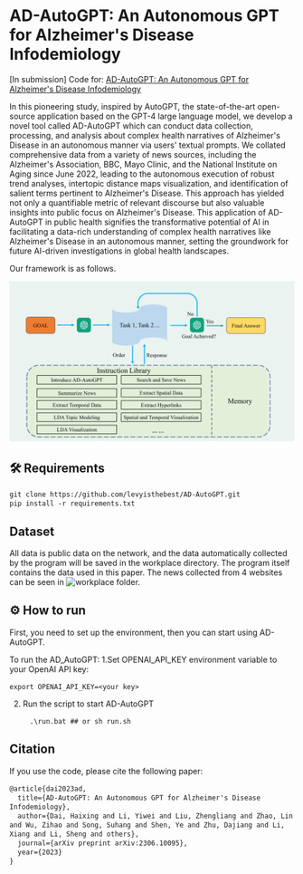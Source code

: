 # AD-AutoGPT: An Autonomous GPT for Alzheimer's Disease Infodemiology
\[In submission\] Code for: [AD-AutoGPT: An Autonomous GPT for Alzheimer's Disease Infodemiology](https://arxiv.org/abs/2306.10095)

In this pioneering study, inspired by AutoGPT, the state-of-the-art open-source application based on the GPT-4 large language model, we develop a novel tool called AD-AutoGPT which can conduct data collection, processing, and analysis about complex health narratives of Alzheimer's Disease in an autonomous manner via users' textual prompts. We collated comprehensive data from a variety of news sources, including the Alzheimer's Association, BBC, Mayo Clinic, and the National Institute on Aging since June 2022, leading to the autonomous execution of robust trend analyses, intertopic distance maps visualization, and identification of salient terms pertinent to Alzheimer's Disease. This approach has yielded not only a quantifiable metric of relevant discourse but also valuable insights into public focus on Alzheimer's Disease. This application of AD-AutoGPT in public health signifies the transformative potential of AI in facilitating a data-rich understanding of complex health narratives like Alzheimer's Disease in an autonomous manner, setting the groundwork for future AI-driven investigations in global health landscapes.


Our framework is as follows.

![pipeline](./f1/framework.jpg)


## :hammer_and_wrench: Requirements

```python3
git clone https://github.com/levyisthebest/AD-AutoGPT.git
pip install -r requirements.txt
```

## Dataset 
All data is public data on the network, and the data automatically collected by the program will be saved in the workplace directory. The program itself contains the data used in this paper. The news collected from 4 websites can be seen in ![workplace](./workplace) folder.

## :gear: How to run

 First, you need to set up the environment, then you can start using AD-AutoGPT. 


To run the AD_AutoGPT:
1.Set OPENAI_API_KEY environment variable to your OpenAI API key:
```
export OPENAI_API_KEY=<your key>
```
2. Run the script to start AD-AutoGPT
```
     .\run.bat ## or sh run.sh
```


## Citation
If you use the code, please cite the following paper:
```
@article{dai2023ad,
  title={AD-AutoGPT: An Autonomous GPT for Alzheimer's Disease Infodemiology},
  author={Dai, Haixing and Li, Yiwei and Liu, Zhengliang and Zhao, Lin and Wu, Zihao and Song, Suhang and Shen, Ye and Zhu, Dajiang and Li, Xiang and Li, Sheng and others},
  journal={arXiv preprint arXiv:2306.10095},
  year={2023}
}
```
